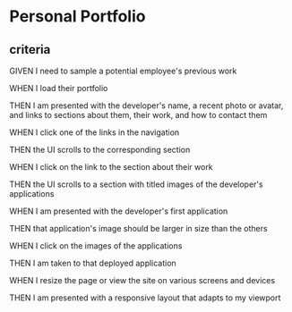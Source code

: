 # Personal Portfolio

## criteria


GIVEN I need to sample a potential employee's previous work

WHEN I load their portfolio

THEN I am presented with the developer's name, a recent photo or avatar, and links to sections about them, their work, and how to contact them


WHEN I click one of the links in the navigation

THEN the UI scrolls to the corresponding section


WHEN I click on the link to the section about their work

THEN the UI scrolls to a section with titled images of the developer's applications


WHEN I am presented with the developer's first application

THEN that application's image should be larger in size than the others


WHEN I click on the images of the applications

THEN I am taken to that deployed application


WHEN I resize the page or view the site on various screens and devices

THEN I am presented with a responsive layout that adapts to my viewport